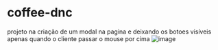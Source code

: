 # coffee-dnc
projeto na criação de um modal na pagina e deixando os botoes visíveis apenas quando o cliente passar o mouse por cima
![image](https://user-images.githubusercontent.com/113195272/216742691-288f5dfe-bd61-46cb-b16e-5886c91cb12c.png)
